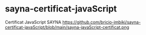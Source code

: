 # sayna-certificat-javaScript

Certificat JavaScript SAYNA
https://github.com/bricio-imbiki/sayna-certificat-javaScript/blob/main/sayna-javaScript-certificat.png
